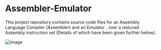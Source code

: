 # Assembler-Emulator
This project repository contains source code files for an Assembly Language Compiler (Assembler) and an Emulator , over a reduced Assembly instruction set (Details of which have been given further below).

![image](https://github.com/user-attachments/assets/2a7082de-ff28-48b3-afb2-787cdaf918cc)
